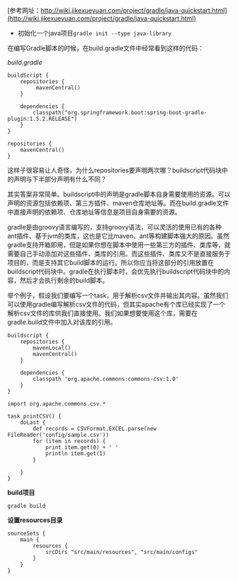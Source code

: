 [参考网址：http://wiki.jikexueyuan.com/project/gradle/java-quickstart.html](http://wiki.jikexueyuan.com/project/gradle/java-quickstart.html)

* 初始化一个java项目`gradle init --type java-library`

在编写Gradle脚本的时候，在build.gradle文件中经常看到这样的代码：

*build.gradle*

	buildScript {
	    repositories {
	         mavenCentral()
	    }
	    
	    dependencies {
	        classpath("org.springframework.boot:spring-boot-gradle-plugin:1.5.2.RELEASE")
	    }
	}
	
	repositories {
	    mavenCentral()
	}

这样子很容易让人奇怪，为什么repositories要声明两次哪？buildscript代码块中的声明与下半部分声明有什么不同？

其实答案非常简单。buildscript中的声明是gradle脚本自身需要使用的资源。可以声明的资源包括依赖项、第三方插件、maven仓库地址等。而在build.gradle文件中直接声明的依赖项、仓库地址等信息是项目自身需要的资源。

gradle是由groovy语言编写的，支持groovy语法，可以灵活的使用已有的各种ant插件、基于jvm的类库，这也是它比maven、ant等构建脚本强大的原因。虽然gradle支持开箱即用，但是如果你想在脚本中使用一些第三方的插件、类库等，就需要自己手动添加对这些插件、类库的引用。而这些插件、类库又不是直接服务于项目的，而是支持其它build脚本的运行。所以你应当将这部分的引用放置在buildscript代码块中。gradle在执行脚本时，会优先执行buildscript代码块中的内容，然后才会执行剩余的build脚本。

举个例子，假设我们要编写一个task，用于解析csv文件并输出其内容。虽然我们可以使用gradle编写解析csv文件的代码，但其实apache有个库已经实现了一个解析csv文件的库供我们直接使用。我们如果想要使用这个库，需要在gradle.build文件中加入对该库的引用。

```
buildscript {
    repositories {
        mavenLocal()
        mavenCentral()
    }

    dependencies {
        classpath 'org.apache.commons:commons-csv:1.0'
    }
}

import org.apache.commons.csv.*

task printCSV() {
    doLast {
        def records = CSVFormat.EXCEL.parse(new FileReader('config/sample.csv'))
        for (item in records) {
            print item.get(0) + ' '
            println item.get(1)
        }

    }
}
```
**build项目**

`gradle build`



**设置resources目录**

```
sourceSets {
    main {
        resources {
            srcDirs "src/main/resources", "src/main/configs"
        }
    }
}
```

